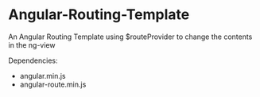 # Angular-Routing-Template
An Angular Routing Template using $routeProvider to change the contents in the ng-view

Dependencies:
- angular.min.js
- angular-route.min.js
